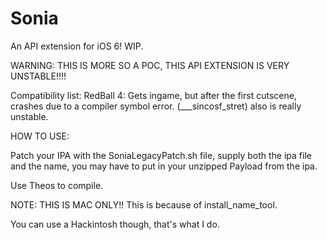 # Sonia
An API extension for iOS 6! WIP.


WARNING: THIS IS MORE SO A POC, THIS API EXTENSION IS VERY UNSTABLE!!!!


Compatibility list:
RedBall 4: Gets ingame, but after the first cutscene, crashes due to a compiler symbol error. (___sincosf_stret) also is really unstable.



HOW TO USE:

Patch your IPA with the SoniaLegacyPatch.sh file, supply both the ipa file and the name, you may have to put in your unzipped Payload from the ipa.

Use Theos to compile.

NOTE: THIS IS MAC ONLY!! This is because of install_name_tool.

You can use a Hackintosh though, that's what I do.
